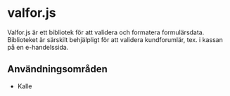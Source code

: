 # valfor.js
Valfor.js är ett bibliotek för att validera och formatera formulärsdata. Biblioteket är särskilt behjälpligt för att validera kundforumlär, tex. i kassan på en e-handelssida.

## Användningsområden
* Kalle
